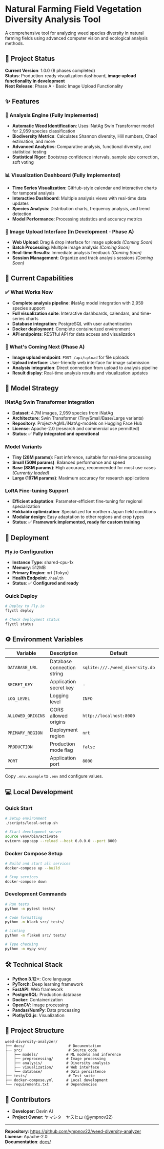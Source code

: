 # Natural Farming Field Vegetation Diversity Analysis Tool

A comprehensive tool for analyzing weed species diversity in natural farming fields using advanced computer vision and ecological analysis methods.

## 🌱 Project Status

**Current Version**: 1.0.0 (8 phases completed)  
**Status**: Production-ready visualization dashboard, **image upload functionality in development**  
**Next Release**: Phase A - Basic Image Upload Functionality

## ✨ Features

### 🔬 Analysis Engine (Fully Implemented)
- **Automatic Weed Identification**: Uses iNatAg Swin Transformer model for 2,959 species classification
- **Biodiversity Metrics**: Calculates Shannon diversity, Hill numbers, Chao1 estimation, and more
- **Advanced Analytics**: Comparative analysis, functional diversity, and statistical testing
- **Statistical Rigor**: Bootstrap confidence intervals, sample size correction, soft voting

### 📊 Visualization Dashboard (Fully Implemented)
- **Time Series Visualization**: GitHub-style calendar and interactive charts for temporal analysis
- **Interactive Dashboard**: Multiple analysis views with real-time data updates
- **Species Analysis**: Distribution charts, frequency analysis, and trend detection
- **Model Performance**: Processing statistics and accuracy metrics

### 🚧 Image Upload Interface (In Development - Phase A)
- **Web Upload**: Drag & drop interface for image uploads *(Coming Soon)*
- **Batch Processing**: Multiple image analysis *(Coming Soon)*
- **Real-time Results**: Immediate analysis feedback *(Coming Soon)*
- **Session Management**: Organize and track analysis sessions *(Coming Soon)*

## 🎯 Current Capabilities

### ✅ What Works Now
- **Complete analysis pipeline**: iNatAg model integration with 2,959 species support
- **Full visualization suite**: Interactive dashboards, calendars, and time-series charts
- **Database integration**: PostgreSQL with user authentication
- **Docker deployment**: Complete containerized environment
- **API endpoints**: RESTful API for data access and visualization

### 🔄 What's Coming Next (Phase A)
- **Image upload endpoint**: `POST /api/upload` for file uploads
- **Upload interface**: User-friendly web interface for image submission
- **Analysis integration**: Direct connection from upload to analysis pipeline
- **Result display**: Real-time analysis results and visualization updates

## 🤖 Model Strategy

### iNatAg Swin Transformer Integration
- **Dataset**: 4.7M images, 2,959 species from iNatAg
- **Architecture**: Swin Transformer (Tiny/Small/Base/Large variants)
- **Repository**: Project-AgML/iNatAg-models on Hugging Face Hub
- **License**: Apache-2.0 (research and commercial use permitted)
- **Status**: ✅ **Fully integrated and operational**

### Model Variants
- **Tiny (28M params)**: Fast inference, suitable for real-time processing
- **Small (50M params)**: Balanced performance and speed
- **Base (88M params)**: High accuracy, recommended for most use cases *(Currently loaded)*
- **Large (197M params)**: Maximum accuracy for research applications

### LoRA Fine-tuning Support
- **Efficient adaptation**: Parameter-efficient fine-tuning for regional specialization
- **Hokkaido optimization**: Specialized for northern Japan field conditions
- **Modular design**: Easy adaptation to other regions and crop types
- **Status**: ✅ **Framework implemented, ready for custom training**

## 🚀 Deployment

### Fly.io Configuration
- **Instance Type**: shared-cpu-1x
- **Memory**: 512MB
- **Primary Region**: nrt (Tokyo)
- **Health Endpoint**: `/health`
- **Status**: ✅ **Configured and ready**

### Quick Deploy
```bash
# Deploy to Fly.io
flyctl deploy

# Check deployment status
flyctl status
```

## ⚙️ Environment Variables

| Variable | Description | Default | Required |
|----------|-------------|---------|----------|
| `DATABASE_URL` | Database connection string | `sqlite:///./weed_diversity.db` | Yes |
| `SECRET_KEY` | Application secret key | - | Yes |
| `LOG_LEVEL` | Logging level | `INFO` | No |
| `ALLOWED_ORIGINS` | CORS allowed origins | `http://localhost:8000` | No |
| `PRIMARY_REGION` | Deployment region | `nrt` | No |
| `PRODUCTION` | Production mode flag | `false` | No |
| `PORT` | Application port | `8000` | No |

Copy `.env.example` to `.env` and configure values.

## 💻 Local Development

### Quick Start
```bash
# Setup environment
./scripts/local-setup.sh

# Start development server
source venv/bin/activate
uvicorn app:app --reload --host 0.0.0.0 --port 8000
```

### Docker Compose Setup
```bash
# Build and start all services
docker-compose up --build

# Stop services
docker-compose down
```

### Development Commands
```bash
# Run tests
python -m pytest tests/

# Code formatting
python -m black src/ tests/

# Linting
python -m flake8 src/ tests/

# Type checking
python -m mypy src/
```

## 🛠️ Technical Stack
- **Python 3.12+**: Core language
- **PyTorch**: Deep learning framework
- **FastAPI**: Web framework
- **PostgreSQL**: Production database
- **Docker**: Containerization
- **OpenCV**: Image processing
- **Pandas/NumPy**: Data processing
- **Plotly/D3.js**: Visualization

## 📁 Project Structure
```
weed-diversity-analyzer/
├── docs/                    # Documentation
├── src/                     # Source code
│   ├── models/             # ML models and inference
│   ├── preprocessing/      # Image processing
│   ├── analysis/           # Diversity analysis
│   ├── visualization/      # Web interface
│   └── database/           # Data persistence
├── tests/                   # Test suite
├── docker-compose.yml      # Local development
└── requirements.txt        # Dependencies
```

## 👥 Contributors
- **Developer**: Devin AI
- **Project Owner**: ヤマシタ　ヤスヒロ (@ympnov22)

---

**Repository**: https://github.com/ympnov22/weed-diversity-analyzer  
**License**: Apache-2.0  
**Documentation**: [docs/](./docs/)
